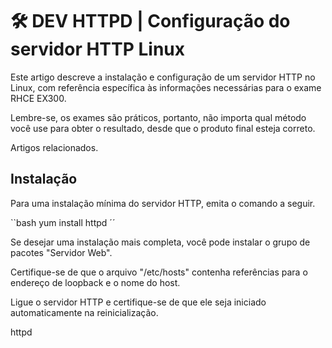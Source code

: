 # 🛠 DEV HTTPD | Configuração do servidor HTTP Linux

Este artigo descreve a instalação e configuração de um servidor HTTP no Linux, com referência específica às informações necessárias para o exame RHCE EX300.

Lembre-se, os exames são práticos, portanto, não importa qual método você use para obter o resultado, desde que o produto final esteja correto.


Artigos relacionados.


## Instalação

Para uma instalação mínima do servidor HTTP, emita o comando a seguir.

``bash
yum install httpd
´´

Se desejar uma instalação mais completa, você pode instalar o grupo de pacotes "Servidor Web".


Certifique-se de que o arquivo "/etc/hosts" contenha referências para o endereço de loopback e o nome do host.




Ligue o servidor HTTP e certifique-se de que ele seja iniciado automaticamente na reinicialização.



httpd
